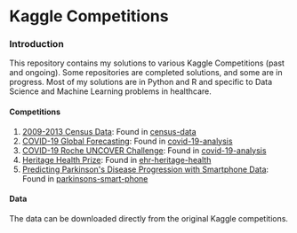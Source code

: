 # Kaggle Competitions

### Introduction
This repository contains my solutions to various Kaggle Competitions (past and ongoing). Some repositories are completed solutions, and some are in progress. Most of my solutions are in Python and R and specific to Data Science and Machine Learning problems in healthcare. 

#### Competitions

1. [2009-2013 Census Data](https://www.kaggle.com/census/2013-american-community-survey): Found in [census-data](https://github.com/januusingh/kaggle-competitions/tree/master/census-data)
2. [COVID-19 Global Forecasting](https://www.kaggle.com/c/covid19-global-forecasting-week-3/): Found in [covid-19-analysis](https://github.com/januusingh/kaggle-competitions/tree/master/covid-19-analysis)
3. [COVID-19 Roche UNCOVER Challenge](https://www.kaggle.com/roche-data-science-coalition/uncover): Found in [covid-19-analysis](https://github.com/januusingh/kaggle-competitions/tree/master/covid-19-analysis)
4. [Heritage Health Prize](https://www.kaggle.com/c/hhp): Found in [ehr-heritage-health](https://github.com/januusingh/kaggle-competitions/tree/master/ehr-heritage-health)
5. [Predicting Parkinson's Disease Progression with Smartphone Data](https://www.kaggle.com/c/predicting-parkinson-s-disease-progression-with-smartphone-data/data): Found in [parkinsons-smart-phone](https://github.com/januusingh/kaggle-competitions/tree/master/parkinsons-smart-phone)


#### Data
The data can be downloaded directly from the original Kaggle competitions.
